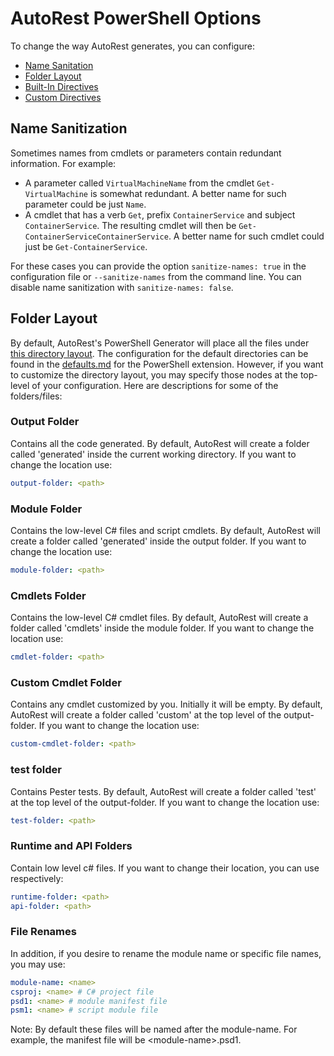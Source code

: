 # AutoRest PowerShell Options
To change the way AutoRest generates, you can configure:
- [Name Sanitation](#Name-Sanitization)
- [Folder Layout](#Folder-Layout)
- [Built-In Directives](directives.md)
- [Custom Directives](../../packages/libs/configuration/resources/default-configuration.md#directives)

## Name Sanitization
Sometimes names from cmdlets or parameters contain redundant information. For example:
- A parameter called `VirtualMachineName` from the cmdlet `Get-VirtualMachine` is somewhat redundant. A better name for such parameter could be just `Name`.
- A cmdlet that has a verb `Get`, prefix `ContainerService` and subject `ContainerService`. The resulting cmdlet will then be `Get-ContainerServiceContainerService`. A better name for such cmdlet could just be `Get-ContainerService`.

For these cases you can provide the option `sanitize-names: true` in the configuration file or `--sanitize-names` from the command line. You can disable name sanitization with `sanitize-names: false`.

## Folder Layout
By default, AutoRest's PowerShell Generator will place all the files under [this directory layout](./default-directory-layout.md). The configuration for the default directories can be found in the [defaults.md](https://github.com/Azure/autorest.powershell/blob/master/extensions/powershell/defaults.md) for the PowerShell extension. However, if you want to customize the directory layout, you may specify those nodes at the top-level of your configuration. Here are descriptions for some of the folders/files:

### Output Folder
Contains all the code generated. By default, AutoRest will create a folder called 'generated' inside the current working directory. If you want to change the location use:
```yaml
output-folder: <path>
```

### Module Folder
Contains the low-level C# files and script cmdlets. By default, AutoRest will create a folder called 'generated' inside the output folder. If you want to change the location use:
```yaml
module-folder: <path>
```

### Cmdlets Folder
Contains the low-level C# cmdlet files. By default, AutoRest will create a folder called 'cmdlets' inside the module folder. If you want to change the location use:
```yaml
cmdlet-folder: <path>
```

### Custom Cmdlet Folder
Contains any cmdlet customized by you. Initially it will be empty. By default, AutoRest will create a folder called 'custom' at the top level of the output-folder. If you want to change the location use:
```yaml
custom-cmdlet-folder: <path>
```

### test folder
Contains Pester tests. By default, AutoRest will create a folder called 'test' at the top level of the output-folder. If you want to change the location use:
```yaml
test-folder: <path>
```

### Runtime and API Folders
Contain low level c# files. If you want to change their location, you can use respectively:
```yaml
runtime-folder: <path>
api-folder: <path>
```

### File Renames
In addition, if you desire to rename the module name or specific file names, you may use:
```yaml
module-name: <name>
csproj: <name> # C# project file
psd1: <name> # module manifest file
psm1: <name> # script module file
```
Note: By default these files will be named after the module-name. For example, the manifest file will be \<module-name>.psd1.
